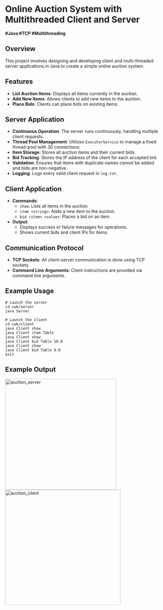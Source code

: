 # Online Auction System with Multithreaded Client and Server
**#Java #TCP #Multithreading**
## Overview
This project involves designing and developing client and multi-threaded server applications in Java to create a simple online auction system.

## Features
- **List Auction Items**: Displays all items currently in the auction.
- **Add New Items**: Allows clients to add new items to the auction.
- **Place Bids**: Clients can place bids on existing items.

## Server Application
- **Continuous Operation**: The server runs continuously, handling multiple client requests.
- **Thread Pool Management**: Utilizes `ExecutorService` to manage a fixed thread-pool with 30 connections.
- **Item Storage**: Stores all auction items and their current bids.
- **Bid Tracking**: Stores the IP address of the client for each accepted bid.
- **Validation**: Ensures that items with duplicate names cannot be added and bids are non-negative.
- **Logging**: Logs every valid client request in `log.txt`.

## Client Application
- **Commands**:
  - `show`: Lists all items in the auction.
  - `item <string>`: Adds a new item to the auction.
  - `bid <item> <value>`: Places a bid on an item.
- **Output**:
  - Displays success or failure messages for operations.
  - Shows current bids and client IPs for items.

## Communication Protocol
- **TCP Sockets**: All client-server communication is done using TCP sockets.
- **Command Line Arguments**: Client instructions are provided via command line arguments.

## Example Usage
```shell
# Launch the server
cd cwk/server
java Server

# Launch the client
cd cwk/client
java Client show
java Client item Table
java Client show
java Client bid Table 10.0
java Client show
java Client bid Table 9.0
exit
```

## Example Output
<img width="359" alt="auction_server" src="https://github.com/yhann0827/online_auction_system/assets/111119306/790f29da-b064-478c-bf11-a3dfe7dbaf07">
<img width="373" alt="auction_client" src="https://github.com/yhann0827/online_auction_system/assets/111119306/173946f0-8fb9-4726-8da9-d0e12b62908b">

